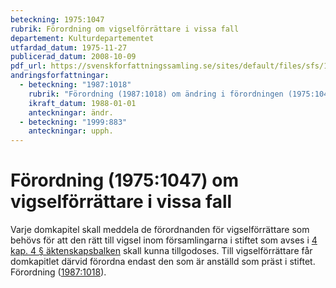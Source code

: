 ```yaml
---
beteckning: 1975:1047
rubrik: Förordning om vigselförrättare i vissa fall
departement: Kulturdepartementet
utfardad_datum: 1975-11-27
publicerad_datum: 2008-10-09
pdf_url: https://svenskforfattningssamling.se/sites/default/files/sfs/1975-11/SFS1975-1047.pdf
andringsforfattningar:
  - beteckning: "1987:1018"
    rubrik: "Förordning (1987:1018) om ändring i förordningen (1975:1047) om vigselförrättare i vissa fall"
    ikraft_datum: 1988-01-01
    anteckningar: ändr.
  - beteckning: "1999:883"
    anteckningar: upph.
---
```


# Förordning (1975:1047) om vigselförrättare i vissa fall

Varje domkapitel skall meddela de förordnanden för vigselförrättare som behövs för att den rätt till vigsel inom församlingarna i stiftet som avses i [4 kap. 4 § äktenskapsbalken](https://selex.se/eli/sfs/1987/230#kap4.4) skall kunna tillgodoses. Till vigselförrättare får domkapitlet därvid förordna endast den som är anställd som präst i stiftet. Förordning ([1987:1018](https://selex.se/eli/sfs/1987/1018)).